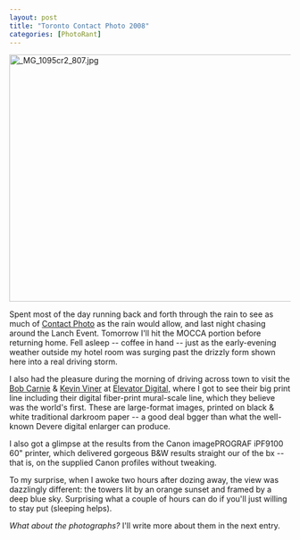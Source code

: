 ```yaml
---
layout: post
title: "Toronto Contact Photo 2008"
categories: [PhotoRant]
---
```

<img alt="_MG_1095cr2_807.jpg" src="http://www.botzilla.com/blog/pix2008/_MG_1095cr2_807.jpg" width="807" height="443" border="0" />

Spent most of the day running back and forth through the rain to see as much of <a href="http://www.contactphoto.org/">Contact Photo</a> as the rain would allow, and last night chasing around the Lanch Event. Tomorrow I'll hit the MOCCA portion before returning home. Fell asleep -- coffee in hand -- just as the early-evening weather outside my hotel room was surging past the drizzly form shown here into a real driving storm.

I also had the pleasure during the morning of driving across town to visit the <a href="http://www.elevatorworkshops.com/carnie.shtml">Bob Carnie</a> & <a href="http://www.creativeshake.com/profile.html?MyUrl=kevinviner">Kevin Viner</a> at <a href="http://www.elevatordigital.ca">Elevator Digital,</a> where I got to see their big print line including their digital fiber-print mural-scale line, which they believe was the world's first. These are large-format images, printed on black & white traditional darkroom paper -- a good deal bgger than what the well-known Devere digital enlarger can produce.

I also got a glimpse at the results from the Canon imagePROGRAF iPF9100 60" printer, which delivered gorgeous B&W results straight our of the bx -- that is, on the supplied Canon profiles without tweaking.

To my surprise, when I awoke two hours after dozing away, the view was dazzlingly different: the towers lit by an orange sunset and framed by a deep blue sky. Surprising what a couple of hours can do if you'll just willing to stay put (sleeping helps).

<i>What about the photographs?</i> I'll write more about them in the next entry.

<!--more-->

